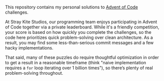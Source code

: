 This repository contains my personal solutions to [Advent of Code](https://adventofcode.com/) challenges.

At Stray Kite Studios, our programming team enjoys participating in Advent of Code together via a private leaderboard. While it's a friendly competition, your score is based on how quickly you complete the challenges, so the code here prioritizes quick problem-solving over clean architecture. As a result, you may find some less-than-serious commit messages and a few hacky implementations.

That said, many of these puzzles do require thoughtful optimization in order to get a result in a reasonable timeframe (think "naive implementation requires a `for` loop iterating over 1 billion times"), so there’s plenty of real problem-solving throughout.
